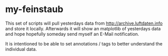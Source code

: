 # my-feinstaub

This set of scripts will pull yesterdays data from http://archive.luftdaten.info
and store it locally. Afterwards it will show an matplotlib of yesterdays data and
hope hopefully someday send myself an E-Mail notification. 

It is intentioned to be able to set annotations / tags to better understand the
individual data. 
